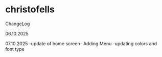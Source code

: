 # christofells



ChangeLog

06.10.2025

07.10.2025
-update of home screen- Adding Menu
-updating colors and font type




